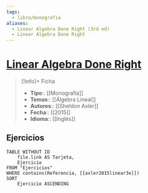 ```yaml
---
tags:
  - libro/monografia
aliases:
  - Linear Algebra Done Right (3rd ed)
  - Linear Algebra Done Right
---
```

# [Linear Algebra Done Right]()

>[!info]+ Ficha
>- **Tipo**:: [[Monografía]]
>- **Temas**:: [[Álgebra Lineal]]
>- **Autores**:: [[Sheldon Axler]]
>- **Fecha**:: [[2015]]
>- **Idioma**:: [[Inglés]]

## Ejercicios
```dataview
TABLE WITHOUT ID
    file.link AS Tarjeta,
    Ejercicio
FROM "Ejercicios"
WHERE contains(Referencia, [[axler2015linear3e]])
SORT
    Ejercicio ASCENDING
```
